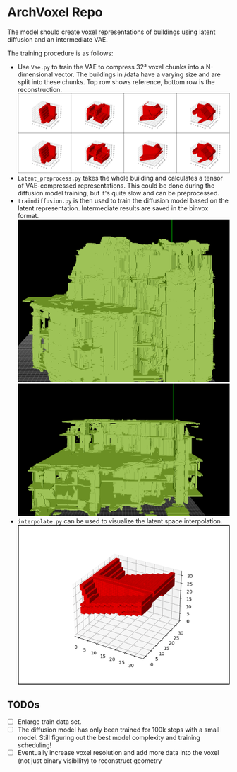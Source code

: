 # ArchVoxel Repo

The model should create voxel representations of buildings using latent diffusion and an intermediate VAE.

The training procedure is as follows:

* Use `Vae.py` to train the VAE to compress 32³ voxel chunks into a N-dimensional vector. The buildings in /data have a varying size and are split into these chunks. Top row shows reference, bottom row is the reconstruction. ![Generated image](images/reconstruction_16001.png)
* `Latent_preprocess.py` takes the whole building and calculates a tensor of VAE-compressed representations. This could be done during the diffusion model training, but it's quite slow and can be preprocessed.
* `traindiffusion.py` is then used to train the diffusion model based on the latent representation. Intermediate results are saved in the binvox format.![Generated image](images/building_generated.png) ![Generated image](images/building_generated_2.png)
* `interpolate.py` can be used to visualize the latent space interpolation. ![morph](images/interpolate.gif)

## TODOs
* [ ] Enlarge train data set.
* [ ] The diffusion model has only been trained for 100k steps with a small model. Still figuring out the best model complexity and training scheduling!
* [ ] Eventually increase voxel resolution and add more data into the voxel (not just binary visibility) to reconstruct geometry
